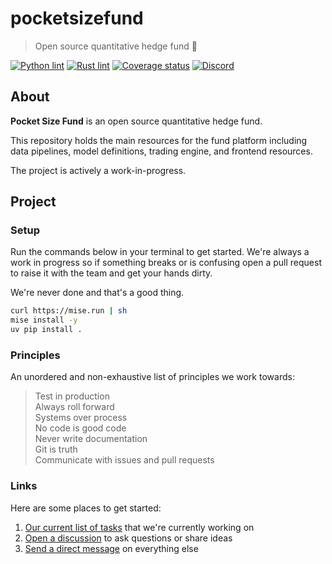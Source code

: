 # pocketsizefund 

> Open source quantitative hedge fund 🍊  

[![Python lint](https://github.com/pocketsizefund/pocketsizefund/actions/workflows/python.yaml/badge.svg)](https://github.com/pocketsizefund/pocketsizefund/actions/workflows/python.yaml) [![Rust lint](https://github.com/pocketsizefund/pocketsizefund/actions/workflows/rust.yaml/badge.svg)](https://github.com/pocketsizefund/pocketsizefund/actions/workflows/rust.yaml) [![Coverage status](https://coveralls.io/repos/github/pocketsizefund/pocketsizefund/badge.svg?branch=master)](https://coveralls.io/github/pocketsizefund/pocketsizefund?branch=master) [![Discord](https://img.shields.io/discord/1038839012602941528.svg?color=7289da&&logo=discord)]([https://discord.gg/uPEBbYYDB6](https://discord.gg/ZsNXCFm7ad))  

## About

**Pocket Size Fund** is an open source quantitative hedge fund.  

This repository holds the main resources for the fund platform including data pipelines, model definitions, trading engine, and frontend resources.  

The project is actively a work-in-progress.  

## Project

### Setup

Run the commands below in your terminal to get started. We're always a work in progress so if something breaks or is confusing open a pull request to raise it with the team and get your hands dirty.

We're never done and that's a good thing.

```sh
curl https://mise.run | sh
mise install -y
uv pip install .
```

### Principles

An unordered and non-exhaustive list of principles we work towards:

> Test in production  
> Always roll forward  
> Systems over process  
> No code is good code  
> Never write documentation  
> Git is truth  
> Communicate with issues and pull requests  

### Links

Here are some places to get started:

1. [Our current list of tasks](https://github.com/orgs/pocketsizefund/projects/11) that we're currently working on
2. [Open a discussion](https://discord.com/channels/1230911601704435752/1230911601704435755) to ask questions or share ideas
3. [Send a direct message](https://twitter.com/forstmeier) on everything else
